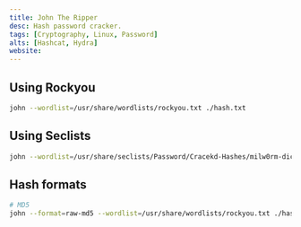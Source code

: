 ```yaml
---
title: John The Ripper
desc: Hash password cracker.
tags: [Cryptography, Linux, Password]
alts: [Hashcat, Hydra]
website:
---
```


## Using Rockyou

```sh
john --wordlist=/usr/share/wordlists/rockyou.txt ./hash.txt
```

## Using Seclists

```sh
john --wordlist=/usr/share/seclists/Password/Cracekd-Hashes/milw0rm-dictionary.txt ./hash.txt
```


## Hash formats

```sh
# MD5
john --format=raw-md5 --wordlist=/usr/share/wordlists/rockyou.txt ./hash.txt
```